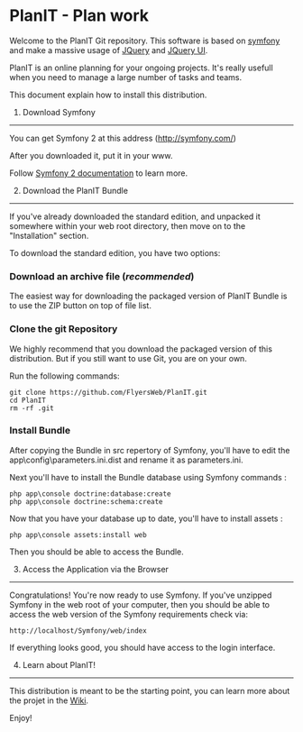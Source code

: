 PlanIT - Plan work
========================

Welcome to the PlanIT Git repository. This software is based on [symfony](http://www.symfony.com) 
and make a massive usage of [JQuery](http://www.jquery.com) and [JQuery UI](http://www.jquery-ui.com).

PlanIT is an online planning for your ongoing projects. It's really usefull when you need to manage
a large number of tasks and teams.

This document explain how to install this distribution.

1) Download Symfony
-----------------------------

You can get Symfony 2 at this address (http://symfony.com/)

After you downloaded it, put it in your www.

Follow [Symfony 2 documentation](http://symfony.com/doc/current/quick_tour/) to learn more.


2) Download the PlanIT Bundle
-----------------------------

If you've already downloaded the standard edition, and unpacked it somewhere
within your web root directory, then move on to the "Installation" section.

To download the standard edition, you have two options:

### Download an archive file (*recommended*)

The easiest way for downloading the packaged version of PlanIT Bundle is to 
use the ZIP button on top of file list.

### Clone the git Repository

We highly recommend that you download the packaged version of this distribution.
But if you still want to use Git, you are on your own.

Run the following commands:

    git clone https://github.com/FlyersWeb/PlanIT.git
    cd PlanIT
    rm -rf .git
    
### Install Bundle

After copying the Bundle in src repertory of Symfony, you'll have to edit the
app\config\parameters.ini.dist and rename it as parameters.ini.

Next you'll have to install the Bundle database using Symfony commands :

    php app\console doctrine:database:create
    php app\console doctrine:schema:create

Now that you have your database up to date, you'll have to install assets :

    php app\console assets:install web
    
Then you should be able to access the Bundle.

3) Access the Application via the Browser
-----------------------------------------

Congratulations! You're now ready to use Symfony. If you've unzipped Symfony
in the web root of your computer, then you should be able to access the
web version of the Symfony requirements check via:

    http://localhost/Symfony/web/index

If everything looks good, you should have access to the login interface.


4) Learn about PlanIT!
-----------------------

This distribution is meant to be the starting point, you can
learn more about the projet in the [Wiki](https://github.com/FlyersWeb/PlanIT/wiki).

Enjoy!
